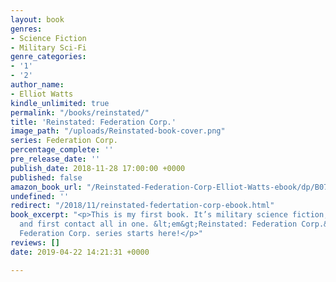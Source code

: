 ```yaml
---
layout: book
genres:
- Science Fiction
- Military Sci-Fi
genre_categories:
- '1'
- '2'
author_name:
- Elliot Watts
kindle_unlimited: true
permalink: "/books/reinstated/"
title: 'Reinstated: Federation Corp.'
image_path: "/uploads/Reinstated-book-cover.png"
series: Federation Corp.
percentage_complete: ''
pre_release_date: ''
publish_date: 2018-11-28 17:00:00 +0000
published: false
amazon_book_url: "/Reinstated-Federation-Corp-Elliot-Watts-ebook/dp/B07KYCT54Z/"
undefined: ''
redirect: "/2018/11/reinstated-federtation-corp-ebook.html"
book_excerpt: "<p>This is my first book. It’s military science fiction, genetic engineering,
  and first contact all in one. &lt;em&gt;Reinstated: Federation Corp.&lt;/em&gt;&amp;nbsp;The
  Federation Corp. series starts here!</p>"
reviews: []
date: 2019-04-22 14:21:31 +0000

---
```


